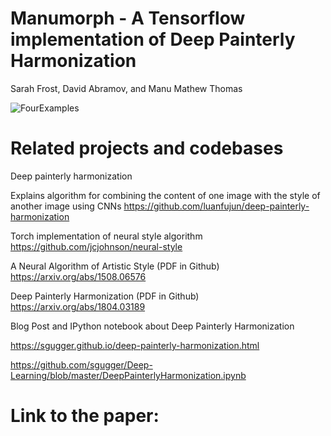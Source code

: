 # Manumorph - A Tensorflow implementation of Deep Painterly Harmonization
Sarah Frost, David Abramov, and Manu Mathew Thomas 


![FourExamples](https://github.com/sarahmfrost/manumorph/blob/master/figures/4examples.png)
      

# Related projects and codebases 
Deep painterly harmonization 

Explains algorithm for combining the content of one image with the style of another image using CNNs
https://github.com/luanfujun/deep-painterly-harmonization


Torch implementation of neural style algorithm
https://github.com/jcjohnson/neural-style


A Neural Algorithm of Artistic Style (PDF in Github)
https://arxiv.org/abs/1508.06576 

Deep Painterly Harmonization (PDF in Github)
https://arxiv.org/abs/1804.03189

Blog Post and IPython notebook about Deep Painterly Harmonization 

https://sgugger.github.io/deep-painterly-harmonization.html

https://github.com/sgugger/Deep-Learning/blob/master/DeepPainterlyHarmonization.ipynb

# Link to the paper:



